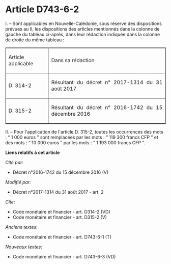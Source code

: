 # Article D743-6-2

I. – Sont applicables en Nouvelle-Calédonie, sous réserve des dispositions prévues au II, les dispositions des articles
mentionnés dans la colonne de gauche du tableau ci-après, dans leur rédaction indiquée dans la colonne de droite du même
tableau : 

<table border="1">
  <tbody>
    <tr>
      <td align="justify">

Article applicable </td>
      <td align="justify">

Dans sa rédaction </td>
    </tr>
    <tr>
      <td align="justify">

D. 314-2 
</td>
      <td align="justify">

Résultant du décret n° 2017-1314 du 31 août 2017 </td>
    </tr>
    <tr>
      <td align="justify">

D. 315-2
</td>
      <td align="justify">

Résultant du décret n° 2016-1742 du 15 décembre 2016 </td>
    </tr>
  </tbody>
</table>

II. – Pour l'application de l'article D. 315-2, toutes les occurrences des mots : “ 1 000 euros ” sont remplacées par les
mots : “ 119 300 francs CFP ” et des mots : “ 10 000 euros ” par les mots : “ 1 193 000 francs CFP ”.

**Liens relatifs à cet article**

_Cité par_:

  - Décret n°2016-1742 du 15 décembre 2016 (V)

_Modifié par_:

  - Décret n°2017-1314 du 31 août 2017 - art. 2

_Cite_:

  - Code monétaire et financier - art. D314-2 (VD)
  - Code monétaire et financier - art. D315-2 (V)

_Anciens textes_:

  - Code monétaire et financier - art. D743-6-1 (T)

_Nouveaux textes_:

  - Code monétaire et financier - art. D743-6-3 (VD)
